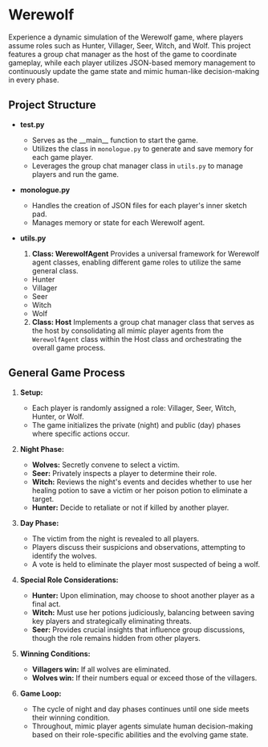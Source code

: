 # Werewolf

Experience a dynamic simulation of the Werewolf game, where players assume roles such as Hunter, Villager, Seer, Witch, and Wolf. This project features a group chat manager as the host of the game to coordinate gameplay, while each player utilizes JSON-based memory management to continuously update the game state and mimic human-like decision-making in every phase.

## Project Structure

- **test.py**  
  - Serves as the \_\_main\_\_ function to start the game.
  - Utilizes the class in `monologue.py` to generate and save memory for each game player.
  - Leverages the group chat manager class in `utils.py` to manage players and run the game.

- **monologue.py**  
  - Handles the creation of JSON files for each player's inner sketch pad.
  - Manages memory or state for each Werewolf agent.

- **utils.py**  
  1. **Class: WerewolfAgent**
  Provides a universal framework for Werewolf agent classes, enabling different game roles to utilize the same general class.
    - Hunter
    - Villager
    - Seer
    - Witch
    - Wolf
  2.  **Class: Host**
  Implements a group chat manager class that serves as the host by consolidating all mimic player agents from the `WerewolfAgent` class within the Host class and orchestrating the overall game process.






## General Game Process

1. **Setup:**
   - Each player is randomly assigned a role: Villager, Seer, Witch, Hunter, or Wolf.
   - The game initializes the private (night) and public (day) phases where specific actions occur.

2. **Night Phase:**
   - **Wolves:** Secretly convene to select a victim.
   - **Seer:** Privately inspects a player to determine their role.
   - **Witch:** Reviews the night's events and decides whether to use her healing potion to save a victim or her poison potion to eliminate a target.
   - **Hunter:** Decide to retaliate or not if killed by another player.

3. **Day Phase:**
   - The victim from the night is revealed to all players.
   - Players discuss their suspicions and observations, attempting to identify the wolves.
   - A vote is held to eliminate the player most suspected of being a wolf.

4. **Special Role Considerations:**
   - **Hunter:** Upon elimination, may choose to shoot another player as a final act.
   - **Witch:** Must use her potions judiciously, balancing between saving key players and strategically eliminating threats.
   - **Seer:** Provides crucial insights that influence group discussions, though the role remains hidden from other players.

5. **Winning Conditions:**
   - **Villagers win:** If all wolves are eliminated.
   - **Wolves win:** If their numbers equal or exceed those of the villagers.

6. **Game Loop:**
   - The cycle of night and day phases continues until one side meets their winning condition.
   - Throughout, mimic player agents simulate human decision-making based on their role-specific abilities and the evolving game state.
